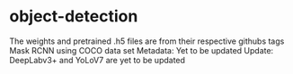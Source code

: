 # object-detection
The weights and pretrained .h5 files are from their respective githubs tags
Mask RCNN using COCO data set 
Metadata: Yet to be updated
Update: DeepLabv3+ and YoLoV7 are yet to be updated 
